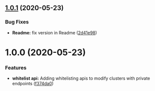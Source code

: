 ## [1.0.1](https://github.com/IBM/ibm-iae-node-sdk/compare/v1.0.0...v1.0.1) (2020-05-23)


### Bug Fixes

* **Readme:** fix version in Readme ([2d41e98](https://github.com/IBM/ibm-iae-node-sdk/commit/2d41e98548cf5810305c0214d48d24b9e2db9ce3))

# 1.0.0 (2020-05-23)


### Features

* **whitelist api:** Adding whitelisting apis to modify clusters with private endpoints ([f374da0](https://github.com/IBM/ibm-iae-node-sdk/commit/f374da03953a0478c9e5e1a9ba9ee52aa49d4424))
